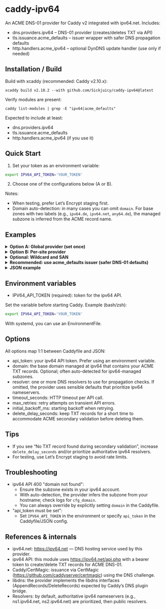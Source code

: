 # caddy-ipv64

An ACME DNS-01 provider for Caddy v2 integrated with ipv64.net. Includes:

- dns.providers.ipv64 – DNS-01 provider (creates/deletes TXT via API)
- tls.issuance.acme_defaults – issuer wrapper with safer DNS propagation defaults
- http.handlers.acme_ipv64 – optional DynDNS update handler (use only if needed)

## Installation / Build

Build with xcaddy (recommended: Caddy v2.10.x):

```
xcaddy build v2.10.2 --with github.com/Sickjuicy/caddy-ipv64@latest
```

Verify modules are present:

```
caddy list-modules | grep -E "ipv64|acme_defaults"
```

Expected to include at least:

- dns.providers.ipv64
- tls.issuance.acme_defaults
- http.handlers.acme_ipv64 (if you use it)

## Quick Start

1) Set your token as an environment variable:

```bash
export IPV64_API_TOKEN='YOUR_TOKEN'
```

2) Choose one of the configurations below (A or B).

Notes:
- When testing, prefer Let’s Encrypt staging first.
- Domain auto-detection: in many cases you can omit `domain`. For base zones with two labels (e.g., `ipv64.de`, `ipv64.net`, `any64.de`), the managed subzone is inferred from the ACME record name.

## Examples

<details>
  <summary><strong>Option A: Global provider (set once)</strong></summary>

Put the provider in the global options block using `acme_dns`. Applies to all sites unless overridden.

```caddyfile
{
  # acme_ca https://acme-staging-v02.api.letsencrypt.org/directory

  acme_dns ipv64 {
    api_token {env.IPV64_API_TOKEN}
    # optional:
    # resolver ns1.ipv64.net ns2.ipv64.net
    # timeout_seconds 15
    # max_retries 5
    # initial_backoff_ms 400
    # delete_delay_seconds 20
  }
}

example.com {
  # uses global ipv64 provider
  respond "OK"
}
```

</details>

<details>
  <summary><strong>Option B: Per-site provider</strong></summary>

```caddyfile
example.com {
  tls {
    dns ipv64 {
      api_token {env.IPV64_API_TOKEN}
    }
  }
  respond "OK"
}
```

</details>

<details>
  <summary><strong>Optional: Wildcard and SAN</strong></summary>

```caddyfile
# Wildcard + apex in one site (DNS-01 required for wildcard)
*.example.ipv64.de, example.ipv64.de {
  tls {
    dns ipv64 {
      api_token {env.IPV64_API_TOKEN}
    }
  }
  respond "OK"
}
```

</details>

<details>
  <summary><strong>Recommended: use acme_defaults issuer (safer DNS-01 defaults)</strong></summary>

The `acme_defaults` wrapper issuer sets better defaults for DNS propagation with DNS-01:

- propagation_delay: 30s
- propagation_timeout: 4m

You can still override these explicitly; the wrapper only sets them when not provided.

```caddyfile
example.com {
  tls {
    issuer acme_defaults
    dns ipv64 {
      api_token {env.IPV64_API_TOKEN}
    }
  }
  respond "OK"
}
```

JSON equivalent (note the issuer module name):

```json
{
  "apps": {
    "tls": {
      "certificates": { "automate": ["example.com"] },
      "automation": {
        "policies": [
          {
            "issuers": [
              {
                "module": "acme_defaults",
                "challenges": {
                  "dns": {
                    "provider": {
                      "name": "ipv64",
                      "api_token": "{env.IPV64_API_TOKEN}"
                    }
                  }
                }
              }
            ]
          }
        ]
      }
    }
  }
}
```

</details>

<details>
  <summary><strong>JSON example</strong></summary>

```json
{
  "apps": {
    "tls": {
      "certificates": { "automate": ["example.com"] },
      "automation": {
        "policies": [
          {
            "issuers": [
              {
                "module": "acme",
                "challenges": {
                  "dns": {
                    "provider": {
                      "name": "ipv64",
                      "api_token": "{env.IPV64_API_TOKEN}",
                      "resolver": ["ns1.ipv64.net", "ns2.ipv64.net"],
                      "timeout_seconds": 15,
                      "max_retries": 5,
                      "initial_backoff_ms": 400,
                      "delete_delay_seconds": 20
                    }
                  }
                }
              }
            ]
          }
        ]
      }
    }
  }
}
```

</details>

## Environment variables

- IPV64_API_TOKEN (required): token for the ipv64 API.

Set the variable before starting Caddy. Example (bash/zsh):

```bash
export IPV64_API_TOKEN='YOUR_TOKEN'
```

With systemd, you can use an EnvironmentFile.

## Options

All options map 1:1 between Caddyfile and JSON:

- api_token: your ipv64 API token. Prefer using an environment variable.
- domain: the base domain managed at ipv64 that contains your ACME TXT records. Optional; often auto-detected for ipv64-managed subzones.
- resolver: one or more DNS resolvers to use for propagation checks. If omitted, the provider uses sensible defaults that prioritize ipv64 nameservers.
- timeout_seconds: HTTP timeout per API call.
- max_retries: retry attempts on transient API errors.
- initial_backoff_ms: starting backoff when retrying.
- delete_delay_seconds: keep TXT records for a short time to accommodate ACME secondary validation before deleting them.

## Tips

- If you see “No TXT record found during secondary validation”, increase `delete_delay_seconds` and/or prioritize authoritative ipv64 resolvers.
- For testing, use Let’s Encrypt staging to avoid rate limits.

## Troubleshooting

- ipv64 API 400 "domain not found":
  - Ensure the subzone exists in your ipv64 account.
  - With auto-detection, the provider infers the subzone from your hostname; check logs for `cfg_domain`.
  - You can always override by explicitly setting `domain` in the Caddyfile.
- "api_token must be set":
  - Set `IPV64_API_TOKEN` in the environment or specify `api_token` in the Caddyfile/JSON config.

## References & internals

- ipv64.net: https://ipv64.net — DNS hosting service used by this provider.
- ipv64 API: this module uses https://ipv64.net/api.php with a bearer token to create/delete TXT records for ACME DNS-01.
- Caddy/CertMagic: issuance via CertMagic (https://github.com/caddyserver/certmagic) using the DNS challenge.
- libdns: the provider implements the libdns interfaces (AppendRecords/DeleteRecords) expected by Caddy’s DNS plugin bridge.
- Resolvers: by default, authoritative ipv64 nameservers (e.g., ns1.ipv64.net, ns2.ipv64.net) are prioritized, then public resolvers.

